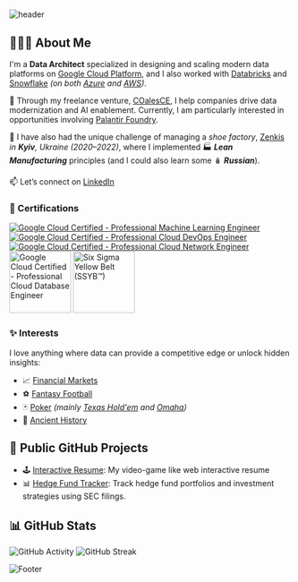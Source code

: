 #

![header](https://capsule-render.vercel.app/api?type=waving&color=20232a&height=320&section=header&text=Alessandro%20Colace&fontSize=80&fontColor=61dafb&animation=fadeIn&desc=Data%20Architect&fontAlignY=40&descSize=30)

## 🧑🏻‍💻 About Me

I'm a **Data Architect** specialized in designing and scaling modern data platforms on [Google Cloud Platform](https://cloud.google.com/), and I also worked with [Databricks](https://www.databricks.com/) and [Snowflake](https://www.snowflake.com/) *(on both [Azure](https://azure.microsoft.com/) and [AWS](https://aws.amazon.com/))*.

💼 Through my freelance venture, [COalesCE](https://www.coalesce.coach), I help companies drive data modernization and AI enablement. Currently, I am particularly interested in opportunities involving [Palantir Foundry](https://palantir.com/docs/foundry/).

🥾 I have also had the unique challenge of managing a *shoe factory*, [Zenkis](https://www.zenkis.com.ua/) *in **Kyiv**, Ukraine (2020–2022)*, where I implemented 🏭 ***Lean Manufacturing*** principles (and I could also learn some 🪆 ***Russian***).

📫 Let’s connect on [LinkedIn](https://www.linkedin.com/in/colace/)

### 🏅 Certifications

[![Google Cloud Certified - Professional Machine Learning Engineer](https://images.credly.com/size/110x110/images/05e71e7e-92a1-4821-8530-4176b2e3c4b4/image.png)](https://www.credly.com/org/google-cloud/badge/professional-machine-learning-engineer-certificatio)
[![Google Cloud Certified - Professional Cloud DevOps Engineer](https://images.credly.com/size/110x110/images/33f08b7e-fa6a-41cd-810a-21cc1c336f6d/image.png)](https://www.credly.com/org/google-cloud/badge/professional-cloud-devops-engineer-certification)
[![Google Cloud Certified - Professional Cloud Network Engineer](https://images.credly.com/size/110x110/images/08a802bf-f2fa-44fb-8110-92acf6195738/image.png)](https://www.credly.com/org/google-cloud/badge/professional-cloud-network-engineer-certification)
<a href="https://www.credly.com/org/google-cloud/badge/professional-cloud-database-engineer-certification.2"><img src="https://images.credly.com/images/275e69a5-33a8-4d9c-bad4-2bdc0dfb7d40/image.png" alt="Google Cloud Certified - Professional Cloud Database Engineer" width="110" height="110"></a>
<a href="https://www.6sigmastudy.com/certification/six_sigma_yellow_belt"><img src="https://www.6sigmastudy.com/Images/brand-logo/badge-SSYB.png" alt="Six Sigma Yellow Belt (SSYB™)" width="110" height="110"></a>

### ✨ Interests

I love anything where data can provide a competitive edge or unlock hidden insights:

- 📈 [Financial Markets](https://en.wikipedia.org/wiki/Financial_market)
- ⚽ [Fantasy Football](https://en.wikipedia.org/wiki/Fantasy_football_(association))
- 🃏 [Poker](https://en.wikipedia.org/wiki/Poker) *(mainly [Texas Hold'em](https://en.wikipedia.org/wiki/Texas_hold_%27em) and [Omaha](https://en.wikipedia.org/wiki/Omaha_hold_%27em))*
- 🏺 [Ancient History](https://en.wikipedia.org/wiki/Ancient_history)

## 🚀 Public GitHub Projects

- 🕹️ [Interactive Resume](https://github.com/dokson/interactive-resume/): My video-game like web interactive resume
- 📊 [Hedge Fund Tracker](https://github.com/dokson/hedge-fund-tracker): Track hedge fund portfolios and investment strategies using SEC filings.

## 📊 GitHub Stats

![GitHub Activity](https://github-readme-activity-graph.vercel.app/graph?username=dokson&theme=react-dark&bg_color=20232a&hide_border=true)
![GitHub Streak](https://github-readme-streak-stats-eight.vercel.app?user=dokson&theme=react&hide_border=true)

![Footer](https://capsule-render.vercel.app/api?type=waving&color=61dafb&height=120&section=footer)
